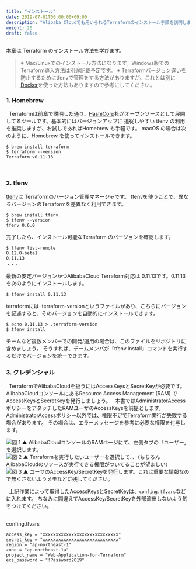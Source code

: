 ```yaml
---
title: "インストール"
date: 2019-07-01T00:00:00+09:00
description: "Alibaba Cloudでも用いられるTerraformのインストール手順を説明します。"
weight: 20
draft: false
---
```


本章は Terraform のインストール方法を学びます。  

> ※ Mac/Linuxでのインストール方法になります。Windows版でのTerraform導入方法は別途記載予定です。
> ※ Terraformバージョン違いを防止するためにtfenvで管理をする方法がありますが、これとは別に [Docker](https://hub.docker.com/r/hashicorp/terraform/)を使った方法もありますので参考にしてください。

### 1. Homebrew
&nbsp; Terraformは前章で説明した通り、[HashiCorp](https://www.hashicorp.com/)社がオープンソースとして展開してるツールです。基本的にはバージョンアップに 追従しやすい tfenv の利用を推奨しますが、お試しであればHomebrew も手軽です。
macOS の場合は次のように、Homebrew を使ってインストールできます。

```
$ brew install terraform
$ terraform --version
Terraform v0.11.13
```
<br>

### 2. tfenv

[tfenv](https://github.com/tfutils/tfenv)は Terraformのバージョン管理マネージャです。
tfenvを使うことで、異なるバージョンのTerraformを差異なく利用できます。

```
$ brew install tfenv
$ tfenv --version
tfenv 0.6.0
```
完了したら、インストール可能なTerraform のバージョンを確認します。

```
$ tfenv list-remote
0.12.0-beta1
0.11.13
・・・
```

最新の安定バージョンかつAlibabaCloud Terraform対応は 0.11.13です。0.11.13を次のようにインストールします。

```
$ tfenv install 0.11.13
```

terraformには .terraform-versionというファイルがあり、こちらにバージョンを記述すると、そのバージョンを自動的にインストールできます。

```
$ echo 0.11.13 > .terraform-version
$ tfenv install
```

チームなど複数メンバーでの開発/運用の場合は、このファイルをリポジトリに含めましょう。
そうすれば、チームメンバが「tfenv install」コマンドを実行するだけでバージョンを統一できます。
<br>

### 3. クレデンシャル
&nbsp; TerraformでAlibabaCloudを扱うにはAccessKeysとSecretKeyが必要です。
AlibabaCloudコンソールにあるResource Access Management (RAM) でAccessKeysとSecretKeyを発行しましょう。
&nbsp; 本書ではAdministratorAccessポリシーをアタッチしたRAMユーザのAccessKeysを前提とします。
AdministratorAccessポリシー以外では、権限不足でTerraform実行が失敗する場合が゙あります。
その場合は、エラーメッセージを参考に必要な権限を付与します。

![図 1](/help/image/3.1.png)
▲ AlibabaCloudコンソールのRAMページにて、左側タブの「ユーザー」を選択します。
<br>
![図 2](/help/image/3.2.png)
▲ Terraformを実行したいユーザーを選択して、、（もちろんAlibabaCloudのリソースが実行できる権限がついてることが望ましい）
<br>
![図 3](/help/image/3.3.png)
▲ ユーザのAccessKey/SecretKeyを発行します。これは重要な情報なので無くさないようメモなどに残してください。

&nbsp; 上記作業によって取得したAccessKeysとSecretKeyは、`confing.tfvars`などに入れます。
ちなみに間違えてAccessKey/SecretKeyを外部流出しないよう気をつけてください。

<br>
confing.tfvars

```
access_key = "xxxxxxxxxxxxxxxxxxxxxxxxxxxxx"
secret_key = "xxxxxxxxxxxxxxxxxxxxxxxxxxxxx"
region = "ap-northeast-1"
zone = "ap-northeast-1a"
project_name = "Web-Application-for-Terraform"
ecs_password = "!Password2019"
```

